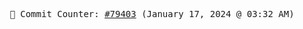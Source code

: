 <p align="center">
    <samp>
        📮 Commit Counter: <a href="https://github.com/Javascript-void0/Javascript-void0/commits/main">#79403</a> (January 17, 2024 @ 03:32 AM)
    </samp>
</p>